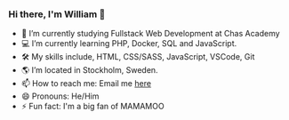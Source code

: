 ### Hi there, I'm William 👋


- 🔭 I’m currently studying Fullstack Web Development at Chas Academy
- 💻 I’m currently learning PHP, Docker, SQL and JavaScript.
- 🛠️ My skills include, HTML, CSS/SASS, JavaScript, VSCode, Git 
- 🌎 I’m located in Stockholm, Sweden.
- 📫 How to reach me: Email me <a href="mailto: williamcarlstrom@hotmail.com">here</a>
- 😄 Pronouns: He/Him
- ⚡ Fun fact: I'm a big fan of MAMAMOO

